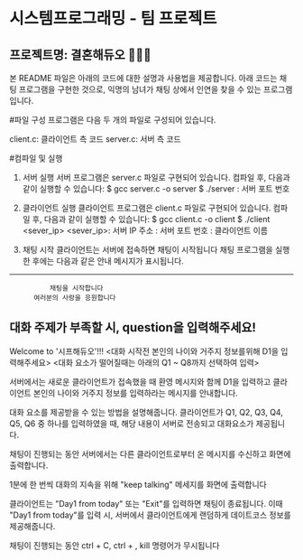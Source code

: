 # 시스템프로그래밍 - 팀 프로젝트
## 프로젝트명: 결혼해듀오 🤵💍👰

본 README 파일은 아래의 코드에 대한 설명과 사용법을 제공합니다.
아래 코드는 채팅 프로그램을 구현한 것으로, 익명의 남녀가 채팅 상에서 인연을 찾을 수 있는 프로그램입니다.

#파일 구성
프로그램은 다음 두 개의 파일로 구성되어 있습니다.

client.c: 클라이언트 측 코드
server.c: 서버 측 코드

#컴파일 및 실행
1. 서버 실행
서버 프로그램은 server.c 파일로 구현되어 있습니다.
컴파일 후, 다음과 같이 실행할 수 있습니다:
$ gcc server.c -o server
$ ./server <portnum>
<portnum>: 서버 포트 번호

2. 클라이언트 실행
클라이언트 프로그램은 client.c 파일로 구현되어 있습니다.
컴파일 후, 다음과 같이 실행할 수 있습니다:
$ gcc client.c -o client
$ ./client <sever_ip> <portnum> <name>
<sever_ip>: 서버 IP 주소
<portnum>: 서버 포트 번호
<name>: 클라이언트 이름

3. 채팅 시작
클라이언트는 서버에 접속하면 채팅이 시작됩니다
채팅 프로그램을 실행한 후에는 다음과 같은 안내 메시지가 표시됩니다.
---------------------------------------------------
              채팅을 시작합니다                       
          여러분의 사랑을 응원합니다                  
  대화 주제가 부족할 시, question을 입력해주세요!        
----------------------------------------------------
Welcome to '시프해듀오'!!!
<대화 시작전 본인의 나이와 거주지 정보를위해 D1을 입력해주세요>
<대화 요소가 떨어질때는 아래의 Q1 ~ Q8까지 선택하여 입력>

서버에서는 새로운 클라이언트가 접속했을 때 환영 메시지와 함께 D1을 입력하고 클라이언트 본인의 나이와 거주지 정보를 입력하라는 메시지를 안내합니다.

 대화 요소를 제공받을 수 있는 방법을 설명해줍니다. 클라이언트가 Q1, Q2, Q3, Q4, Q5, Q6 중 하나를 입력하였을 때, 해당 내용이 서버로 전송되고 대화요소가 제공됩니다.

채팅이 진행되는 동안 서버에서는 다른 클라이언트로부터 온 메시지를 수신하고 화면에 출력합니다.

1분에 한 번씩 대화의 지속을 위해 "keep talking" 메세지를 화면에 출력합니다

클라이언트는 "Day1 from today" 또는 "Exit"를 입력하면 채팅이 종료됩니다.
이때 "Day1 from today"를 입력 시, 서버에서 클라이언트에게 랜덤하게 데이트코스 정보를 제공해줍니다.

채팅이 진행되는 동안 ctrl + C, ctrl + \, kill 명령어가 무시됩니다
